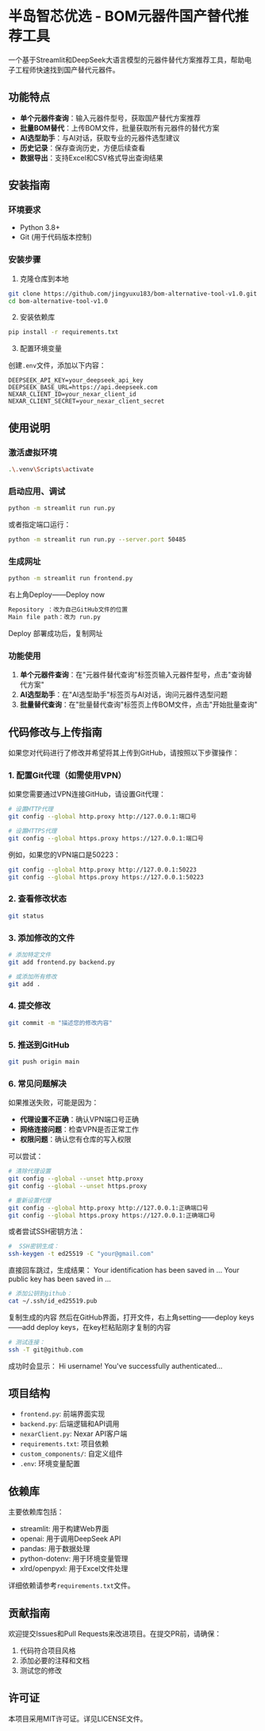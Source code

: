 # 半岛智芯优选 - BOM元器件国产替代推荐工具

一个基于Streamlit和DeepSeek大语言模型的元器件替代方案推荐工具，帮助电子工程师快速找到国产替代元器件。

## 功能特点

- **单个元器件查询**：输入元器件型号，获取国产替代方案推荐
- **批量BOM替代**：上传BOM文件，批量获取所有元器件的替代方案
- **AI选型助手**：与AI对话，获取专业的元器件选型建议
- **历史记录**：保存查询历史，方便后续查看
- **数据导出**：支持Excel和CSV格式导出查询结果

## 安装指南

### 环境要求

- Python 3.8+
- Git (用于代码版本控制)

### 安装步骤

1. 克隆仓库到本地

```bash
git clone https://github.com/jingyuxu183/bom-alternative-tool-v1.0.git
cd bom-alternative-tool-v1.0
```

2. 安装依赖库

```bash
pip install -r requirements.txt
```

3. 配置环境变量

创建`.env`文件，添加以下内容：

```
DEEPSEEK_API_KEY=your_deepseek_api_key
DEEPSEEK_BASE_URL=https://api.deepseek.com
NEXAR_CLIENT_ID=your_nexar_client_id
NEXAR_CLIENT_SECRET=your_nexar_client_secret
```

## 使用说明

### 激活虚拟环境
```bash
.\.venv\Scripts\activate
```

### 启动应用、调试

```bash
python -m streamlit run run.py
```

或者指定端口运行：

```bash
python -m streamlit run run.py --server.port 50485
```

### 生成网址

```bash
python -m streamlit run frontend.py
```

右上角Deploy——Deploy now
```bash
Repository ：改为自己GitHub文件的位置
Main file path：改为 run.py
```
Deploy
部署成功后，复制网址

### 功能使用

1. **单个元器件查询**：在"元器件替代查询"标签页输入元器件型号，点击"查询替代方案"
2. **AI选型助手**：在"AI选型助手"标签页与AI对话，询问元器件选型问题
3. **批量替代查询**：在"批量替代查询"标签页上传BOM文件，点击"开始批量查询"

## 代码修改与上传指南

如果您对代码进行了修改并希望将其上传到GitHub，请按照以下步骤操作：

### 1. 配置Git代理（如需使用VPN）

如果您需要通过VPN连接GitHub，请设置Git代理：

```bash
# 设置HTTP代理
git config --global http.proxy http://127.0.0.1:端口号

# 设置HTTPS代理
git config --global https.proxy https://127.0.0.1:端口号
```

例如，如果您的VPN端口是50223：

```bash
git config --global http.proxy http://127.0.0.1:50223
git config --global https.proxy https://127.0.0.1:50223
```

### 2. 查看修改状态

```bash
git status
```

### 3. 添加修改的文件

```bash
# 添加特定文件
git add frontend.py backend.py

# 或添加所有修改
git add .
```

### 4. 提交修改

```bash
git commit -m "描述您的修改内容"
```

### 5. 推送到GitHub

```bash
git push origin main
```

### 6. 常见问题解决

如果推送失败，可能是因为：

- **代理设置不正确**：确认VPN端口号正确
- **网络连接问题**：检查VPN是否正常工作
- **权限问题**：确认您有仓库的写入权限

可以尝试：

```bash
# 清除代理设置
git config --global --unset http.proxy
git config --global --unset https.proxy

# 重新设置代理
git config --global http.proxy http://127.0.0.1:正确端口号
git config --global https.proxy https://127.0.0.1:正确端口号
```

或者尝试SSH密钥方法：

```bash
#  SSH密钥生成：
ssh-keygen -t ed25519 -C "your@gmail.com"
```

直接回车跳过，生成结果：
Your identification has been saved in …
Your public key has been saved in …

```bash
# 添加公钥到github：
cat ~/.ssh/id_ed25519.pub
```
复制生成的内容
然后在GitHub界面，打开文件，右上角setting——deploy keys——add deploy keys，在key栏粘贴刚才复制的内容

```bash
# 测试连接：
ssh -T git@github.com
```

成功时会显示：
Hi username! You've successfully authenticated...

## 项目结构

- `frontend.py`: 前端界面实现
- `backend.py`: 后端逻辑和API调用
- `nexarClient.py`: Nexar API客户端
- `requirements.txt`: 项目依赖
- `custom_components/`: 自定义组件
- `.env`: 环境变量配置

## 依赖库

主要依赖库包括：

- streamlit: 用于构建Web界面
- openai: 用于调用DeepSeek API
- pandas: 用于数据处理
- python-dotenv: 用于环境变量管理
- xlrd/openpyxl: 用于Excel文件处理

详细依赖请参考`requirements.txt`文件。

## 贡献指南

欢迎提交Issues和Pull Requests来改进项目。在提交PR前，请确保：

1. 代码符合项目风格
2. 添加必要的注释和文档
3. 测试您的修改

## 许可证

本项目采用MIT许可证。详见LICENSE文件。 